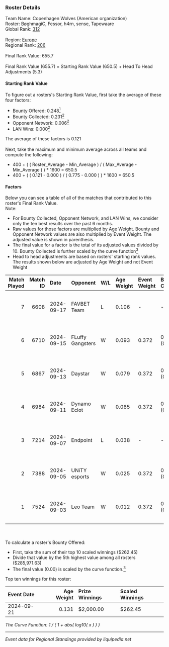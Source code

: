### Roster Details<br />
Team Name: Copenhagen Wolves (American organization)<br />
Roster: BøghmagiC, Fessor, h4rn, sense, Tapewaare<br />
Global Rank: [312](../../standings_global_2025_02_28.md)<br />
<br />
Region: [Europe]( ../../standings_europe_2025_02_28.md)<br />
Regional Rank: [206]( ../../standings_europe_2025_02_28.md)<br />
<br />
Final Rank Value:  655.7<br />
<br />
Final Rank Value (655.7) = Starting Rank Value (650.5) + Head To Head Adjustments (5.3)<br />

#### Starting Rank Value<br />
To figure out a rosters's Starting Rank Value, first take the average of these four factors:<br />
- Bounty Offered: 0.248[<sup>1</sup>](#table2)
- Bounty Collected: 0.231[<sup>2</sup>](#table1)
- Opponent Network: 0.006[<sup>2</sup>](#table1)
- LAN Wins: 0.000[<sup>2</sup>](#table1)

The average of these factors is 0.121<br />
<br />
Next, take the maximum and minimum average across all teams and compute the following:<br />
- 400 + ( ( Roster_Average - Min_Average ) / ( Max_Average - Min_Average ) ) * 1600 = 650.5
- 400 + ( ( 0.121 - 0.000 ) / ( 0.775 - 0.000 ) ) * 1600 = 650.5


#### Factors<br />
Below you can see a table of all of the matches that contributed to this roster's Final Rank Value.<br />
Note:<br />

- For Bounty Collected, Opponent Network, and LAN Wins, we consider only the ten best results over the past 6 months.
- Raw values for those factors are multiplied by Age Weight. Bounty and Opponent Network values are also multiplied by Event Weight. The adjusted value is shown in parenthesis.
- The final value for a factor is the total of its adjusted values divided by 10. Bounty Collected is further scaled by the curve function[<sup>3</sup>](#curveFunction)
- Head to head adjustments are based on rosters' starting rank values. The results shown below are adjusted by Age Weight and not Event Weight
<span id="table1"></span><br />


| Match Played | Match ID | Date       | Opponent         | W/L | Age Weight | Event Weight | Bounty Collected | Opponent Network | LAN Wins  | H2H Adj. | Roster                                    |
| -: | -: | :- | :- | :- | :- | :- | :- | :- | :- | -: | :- |
|            7 |     6608 | 2024-09-17 | FAVBET Team      | L   | 0.106      | -            | -                | -                | -         |    -0.61 | BøghmagiC, Fessor, h4rn, sense, Tapewaare |
|            6 |     6710 | 2024-09-15 | FLuffy Gangsters | W   | 0.093      | 0.372        | 0.017 (0.001)    | 1.000 (0.035)    | 0 (0.000) |     2.10 | BøghmagiC, Fessor, h4rn, sense, Tapewaare |
|            5 |     6867 | 2024-09-13 | Daystar          | W   | 0.079      | 0.372        | 0.000 (0.000)    | 0.147 (0.004)    | 0 (0.000) |     1.30 | BøghmagiC, Fessor, h4rn, sense, Tapewaare |
|            4 |     6984 | 2024-09-11 | Dynamo Eclot     | W   | 0.065      | 0.372        | 0.151 (0.004)    | 0.759 (0.018)    | 0 (0.000) |     1.93 | BøghmagiC, Fessor, h4rn, sense, Tapewaare |
|            3 |     7214 | 2024-09-07 | Endpoint         | L   | 0.038      | -            | -                | -                | -         |    -0.37 | BøghmagiC, Fessor, h4rn, sense, Tapewaare |
|            2 |     7388 | 2024-09-05 | UNiTY esports    | W   | 0.025      | 0.372        | 0.030 (0.000)    | 0.447 (0.004)    | 0 (0.000) |     0.62 | BøghmagiC, Fessor, h4rn, sense, Tapewaare |
|            1 |     7524 | 2024-09-03 | Leo Team         | W   | 0.012      | 0.372        | 0.031 (0.000)    | 0.618 (0.003)    | 0 (0.000) |     0.30 | BøghmagiC, Fessor, h4rn, sense, Tapewaare |

<br />
<span id="table2"></span><br />
To calculate a roster's Bounty Offered:<br />

- First, take the sum of their top 10 scaled winnings ($262.45)
- Divide that value by the 5th highest value among all rosters ($285,971.63)
- The final value (0.00) is scaled by the curve function.[<sup>3</sup>](#curveFunction)

Top ten winnings for this roster:<br />

| Event Date | Age Weight | Prize Winnings | Scaled Winnings |
| :- | -: | :- | :- |
| 2024-09-21 |      0.131 | $2,000.00      | $262.45         |


<span id="curveFunction"></span>_The Curve Function: 1 / ( 1 + abs( log10( x ) ) )_<br />

---
_Event data for Regional Standings provided by liquipedia.net_<br />

